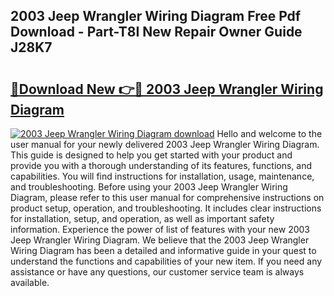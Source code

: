 ## 2003 Jeep Wrangler Wiring Diagram Free Pdf Download - Part-T8I New Repair Owner Guide J28K7

# <h2><a href="http://dfpgvk.blite.top/?on=2003+Jeep+Wrangler+Wiring+Diagram">🔗Download New 👉🔴 2003 Jeep Wrangler Wiring Diagram</a></h2>

[![2003 Jeep Wrangler Wiring Diagram download](https://i.imgur.com/lujVjoI.png)](http://dfpgvk.blite.top/?on=2003+Jeep+Wrangler+Wiring+Diagram)
Hello and welcome to the user manual for your newly delivered 2003 Jeep Wrangler Wiring Diagram. This guide is designed to help you get started with your product and provide you with a thorough understanding of its features, functions, and capabilities. You will find instructions for installation, usage, maintenance, and troubleshooting. Before using your 2003 Jeep Wrangler Wiring Diagram, please refer to this user manual for comprehensive instructions on product setup, operation, and troubleshooting. It includes clear instructions for installation, setup, and operation, as well as important safety information. Experience the power of list of features with your new 2003 Jeep Wrangler Wiring Diagram. We believe that the 2003 Jeep Wrangler Wiring Diagram has been a detailed and informative guide in your quest to understand the functions and capabilities of your new item. If you need any assistance or have any questions, our customer service team is always available.

